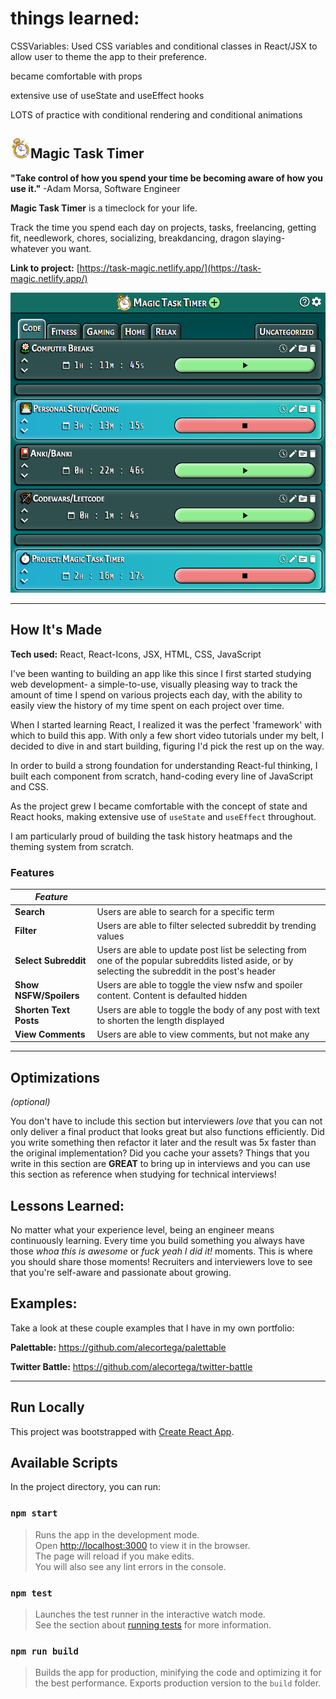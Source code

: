 # things learned:
CSSVariables: Used CSS variables and conditional classes in React/JSX to allow user to theme the app to their preference.

became comfortable with props

extensive use of useState and useEffect hooks

LOTS of practice with conditional rendering and conditional animations


## ![Logo](./public/favicon-32x32.png)Magic Task Timer

**"Take control of how you spend your time be becoming aware of how you use it."** -Adam Morsa, Software Engineer

**Magic Task Timer** is a timeclock for your life.

Track the time you spend each day on projects, tasks, freelancing, getting fit, needlework, chores, socializing, breakdancing, dragon slaying- whatever you want.

**Link to project:** [https://task-magic.netlify.app/](https://task-magic.netlify.app/)

![Screenshot of Magic Task Timer](./public/screenshot.png)

---

## How It's Made
**Tech used:** React, React-Icons, JSX, HTML, CSS, JavaScript

I've been wanting to building an app like this since I first started studying web development- a simple-to-use, visually pleasing way to track the amount of time I spend on various projects each day, with the ability to easily view the history of my time spent on each project over time.

When I started learning React, I realized it was the perfect 'framework' with which to build this app. With only a few short video tutorials under my belt, I decided to dive in and start building, figuring I'd pick the rest up on the way.

In order to build a strong foundation for understanding React-ful thinking, I built each component from scratch, hand-coding every line of JavaScript and CSS.

As the project grew I became comfortable with the concept of state and React hooks, making extensive use of <code>useState</code> and <code>useEffect</code> throughout.

I am particularly proud of building the task history heatmaps and the theming system from scratch.

### Features

| *Feature*||
|---|---|
| **Search** | Users are able to search for a specific term |
| **Filter** | Users are able to filter selected subreddit by trending values |
| **Select Subreddit**| Users are able to update post list be selecting from one of the popular subreddits listed aside, or by selecting the subreddit in the post's header |
| **Show NSFW/Spoilers** | Users are able to toggle the view nsfw and spoiler content.   Content is defaulted hidden |
| **Shorten Text Posts** | Users are able to toggle the body of any post with text to shorten the length displayed |
| **View Comments** | Users are able to view comments, but not make any |

---


## Optimizations
*(optional)*

You don't have to include this section but interviewers *love* that you can not only deliver a final product that looks great but also functions efficiently. Did you write something then refactor it later and the result was 5x faster than the original implementation? Did you cache your assets? Things that you write in this section are **GREAT** to bring up in interviews and you can use this section as reference when studying for technical interviews!

## Lessons Learned:

No matter what your experience level, being an engineer means continuously learning. Every time you build something you always have those *whoa this is awesome* or *fuck yeah I did it!* moments. This is where you should share those moments! Recruiters and interviewers love to see that you're self-aware and passionate about growing.

## Examples:
Take a look at these couple examples that I have in my own portfolio:

**Palettable:** https://github.com/alecortega/palettable

**Twitter Battle:** https://github.com/alecortega/twitter-battle


---

## Run Locally

This project was bootstrapped with [Create React App](https://github.com/facebook/create-react-app).

## Available Scripts

In the project directory, you can run:

### `npm start`

> Runs the app in the development mode.  
> Open [http://localhost:3000](http://localhost:3000) to view it in the browser.  
> The page will reload if you make edits.  
> You will also see any lint errors in the console.

### `npm test`

> Launches the test runner in the interactive watch mode.  
> See the section about [running tests](https://facebook.github.io/create-react-app/docs/running-tests) for more information.

### `npm run build`

> Builds the app for production, minifying the code and optimizing it for the best performance.
> Exports production version to the `build` folder.  

